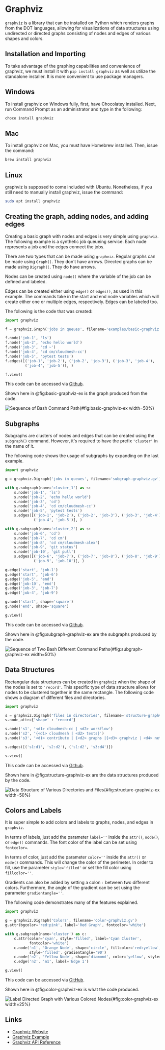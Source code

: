 # Graphviz

`graphviz` is a library that can be installed on Python which renders graphs 
from the DOT languages, allowing for visualizations of data structures using
undirected or directed graphs consisting of nodes and edges of various 
shapes and colors.

## Installation and Importing

To take advantage of the graphing capabilities and convenience of graphviz,
we must install it with `pip install graphviz` as well as utilize the
standalone installer. It is more convenient to use package managers.

## Windows

To install graphviz on Windows fully, first, have Chocolatey 
installed. Next, run Command Prompt as an administrator and type in the 
following:

```bash
choco install graphviz
```

## Mac

To install graphviz on Mac, you must have Homebrew installed. Then,
issue the command:

```bash
brew install graphviz
```

## Linux

graphviz is supposed to come included with Ubuntu. Nonetheless, if you
still need to manually install graphviz, issue the command:

```bash
sudo apt install graphviz
```

## Creating the graph, adding nodes, and adding edges

Creating a basic graph with nodes and edges is very simple using `graphviz`.
The following example is a synthetic job queueing service. Each node 
represents a job and the edges connect the jobs. 

There are two types that can be made using `graphviz`. Regular graphs can be 
made using `Graph()`. They don't have arrows. Directed graphs can be made 
using `Digraph()`. They do have arrows.

Nodes can be created using `node()` where the variable of the job can be 
defined and labeled. 

Edges can be created either using `edge()` or `edges()`, as used in this 
example. The commands take in the start and end node variables which will 
create either one or multiple edges, respectively. Edges can be labeled too.

The following is the code that was created:

```python
import graphviz

f = graphviz.Graph('jobs in queues', filename='examples/basic-graphviz.gv')

f.node('job-1', 'ls')
f.node('job-2', 'echo hello world')
f.node('job-3', 'cd ~')
f.node('job-4', 'cd cm/cloudmesh-cc')
f.node('job-5', 'pytest tests')
f.edges([('job-1', 'job-2'), ('job-2', 'job-3'), ('job-3', 'job-4'),
         ('job-4', 'job-5')], )

f.view()
```

This code can be accessed via [Github](https://github.com/cybertraining-dsc/reu2022/blob/main/project/graphs/graphs-graphviz/examples/basic-graphviz.py).

Shown here in @fig:basic-graphviz-ex is the graph produced
from the code.

![Sequence of Bash Command Path](images/basic-graphviz-ex.png){#fig:basic-graphviz-ex width=50%}

## Subgraphs

Subgraphs are clusters of nodes and edges that can be created using the 
`subgraph()` command. However, it's required to have the prefix `'cluster'` in 
the name of it.

The following code shows the usage of subgraphs by expanding on the last 
example.

```python
import graphviz

g = graphviz.Digraph('jobs in queues', filename='subgraph-graphviz.gv')

with g.subgraph(name='cluster_1') as s:
    s.node('job-1', 'ls')
    s.node('job-2', 'echo hello world')
    s.node('job-3', 'cd')
    s.node('job-4', 'cd cm/cloudmesh-cc')
    s.node('job-5', 'pytest tests')
    s.edges([('job-1', 'job-2'), ('job-2', 'job-3'), ('job-3', 'job-4'),
             ('job-4', 'job-5')], )

with g.subgraph(name='cluster_2') as s:
    s.node('job-6', 'cd')
    s.node('job-7', 'cd cm')
    s.node('job-8', 'cd cm/cloudmesh-alex')
    s.node('job-9', 'git status')
    s.node('job-10', 'git pull')
    s.edges([('job-6', 'job-7'), ('job-7', 'job-8'), ('job-8', 'job-9'),
             ('job-9', 'job-10')], )

g.edge('start', 'job-1')
g.edge('start', 'job-6')
g.edge('job-5', 'end')
g.edge('job-10', 'end')
g.edge('job-3', 'job-7')
g.edge('job-4', 'job-9')

g.node('start', shape='square')
g.node('end', shape='square')

g.view()
```

This code can be accessed via [Github](https://github.com/cybertraining-dsc/reu2022/blob/main/project/graphs/graphs-graphviz/examples/subgraph-graphviz.py).

Shown here in @fig:subgraph-graphviz-ex are the subgraphs 
produced by the code.

![Sequence of Two Bash Different Command Paths ](images/subgraph-graphviz-ex.png){#fig:subgraph-graphviz-ex width=50%}

## Data Structures

Rectangular data structures can be created in `graphviz` when the shape of the 
nodes is set to `'record'`. This specific type of data structure allows for 
nodes to be clustered together in the same rectangle. The following code shows a 
diagram of different files and directories.

```python
import graphviz

s = graphviz.Digraph('files in directories', filename='structure-graphviz.gv')
s.node_attr={'shape' : 'record'}

s.node('s1', '<d1> cloudmesh-cc | <d2> workflow')
s.node('s2', '{<d1> cloudmesh | <d2> tests}')
s.node('s3', '<d1> contribute | {<d2> graphs |{<d3> graphviz | <d4> networkx}}')

s.edges([('s1:d1', 's2:d2'), ('s1:d2', 's3:d4')])

s.view()
```

This code can be accessed via [Github](https://github.com/cybertraining-dsc/reu2022/blob/main/project/graphs/graphs-graphviz/examples/structure-graphviz.py).

Shown here in @fig:structure-graphviz-ex are the data 
structures produced by the code.


![Data Structure of 
Various Directories and Files](images/structure-graphviz-ex.png){#fig:structure-graphviz-ex width=50%}

## Colors and Labels

It is super simple to add colors and labels to graphs, nodes, and edges in 
`graphviz`. 

In terms of labels, just add the parameter `label=''` inside the `attr()`, 
`node()`, or `edge()` commands. The font color of the label can be set using 
`fontcolor=`. 

In terms of color, just add the parameter `color=''` inside the `attr()` or
`node()` commands. This will change the color of the perimeter. In order to 
fill, use the parameter `style='filled'` or set the fill color using 
`fillcolor=''`.

Gradients can also be added by setting a colon `:` between two different 
colors. Furthermore, the angle of the gradient can be set using the 
parameter `gradientangle=''`. 

The following code demonstrates many of the features explained.

```python
import graphviz

g = graphviz.Digraph('Colors', filename='color-graphviz.gv')
g.attr(bgcolor='red:pink', label='Red Graph', fontcolor='white')

with g.subgraph(name='cluster') as c:
    c.attr(color='cyan', style='filled', label='Cyan Cluster',
           fontcolor='white')
    c.node('n1', 'Orange Node', shape='circle', fillcolor='red:yellow',
           style='filled', gradientangle='90')
    c.node('n2', 'Yellow Node', shape='diamond', color='yellow', style='filled')
    c.edge('n2', 'n1', label='Edge 1')

g.view()
```

This code can be accessed via [GitHub](https://github.com/cybertraining-dsc/reu2022/blob/main/project/graphs/graphs-graphviz/examples/color-graphviz.py).

Shown here in @fig:color-graphviz-ex is what the code produced.

![Label Directed Graph with Various 
Colored Nodes ](images/color-graphviz-ex.png){#fig:color-graphviz-ex width=25%}

## Links

* [Graphviz Website](https://pypi.org/project/graphviz/>)
* [Graphviz Example](https://graphviz.readthedocs.io/en/stable/examples.html>)
* [Graphviz API Reference](https://graphviz.readthedocs.io/en/stable/api.html>)

